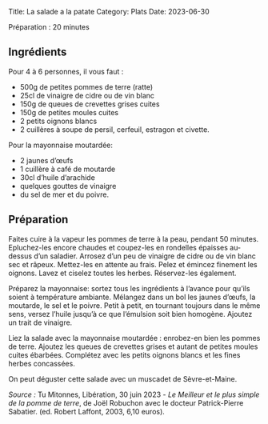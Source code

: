 Title: La salade a la patate
Category: Plats
Date: 2023-06-30

Préparation : 20 minutes

## Ingrédients

Pour 4 à 6 personnes, il vous faut :
* 500g de petites pommes de terre (ratte)
* 25cl de vinaigre de cidre ou de vin blanc
* 150g de queues de crevettes grises cuites
* 150g de petites moules cuites
* 2 petits oignons blancs
* 2 cuillères à soupe de persil, cerfeuil, estragon et civette.

Pour la mayonnaise moutardée:
* 2 jaunes d’œufs
* 1 cuillère à café de moutarde
* 30cl d’huile d’arachide
* quelques gouttes de vinaigre
* du sel de mer et du poivre.

## Préparation

Faites cuire à la vapeur les pommes de terre à la peau, pendant 50 minutes. Epluchez-les encore
chaudes et coupez-les en rondelles épaisses au-dessus d’un saladier. Arrosez d’un peu de vinaigre
de cidre ou de vin blanc sec et râpeux. Mettez-les en attente au frais. Pelez et émincez finement
les oignons. Lavez et ciselez toutes les herbes. Réservez-les également.

Préparez la mayonnaise: sortez tous les ingrédients à l’avance pour qu’ils soient à température
ambiante. Mélangez dans un bol les jaunes d’œufs, la moutarde, le sel et le poivre. Petit à petit,
en tournant toujours dans le même sens, versez l’huile jusqu’à ce que l’émulsion soit bien homogène.
Ajoutez un trait de vinaigre.

Liez la salade avec la mayonnaise moutardée : enrobez-en bien les pommes de terre. Ajoutez les
queues de crevettes grises et autant de petites moules cuites ébarbées. Complétez avec les petits
oignons blancs et les fines herbes concassées.

On peut déguster cette salade avec un muscadet de Sèvre-et-Maine.

*Source :* Tu Mitonnes, Libération, 30 juin 2023 - *Le Meilleur et le plus simple de la pomme de terre*,
de Joël Robuchon avec le docteur Patrick-Pierre Sabatier. (ed. Robert Laffont, 2003, 6,10 euros).

